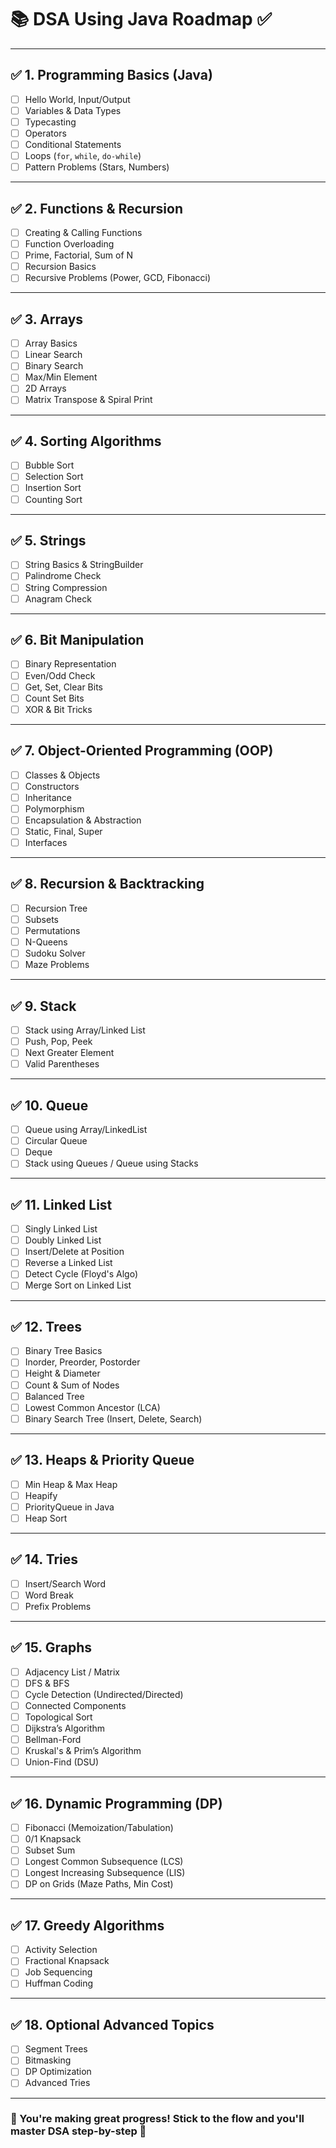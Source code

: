 # 📚  DSA Using Java Roadmap ✅



---

## ✅ 1. Programming Basics (Java)
- [ ] Hello World, Input/Output
- [ ] Variables & Data Types
- [ ] Typecasting
- [ ] Operators
- [ ] Conditional Statements
- [ ] Loops (`for`, `while`, `do-while`)
- [ ] Pattern Problems (Stars, Numbers)

---

## ✅ 2. Functions & Recursion
- [ ] Creating & Calling Functions
- [ ] Function Overloading
- [ ] Prime, Factorial, Sum of N
- [ ] Recursion Basics
- [ ] Recursive Problems (Power, GCD, Fibonacci)

---

## ✅ 3. Arrays
- [ ] Array Basics
- [ ] Linear Search
- [ ] Binary Search
- [ ] Max/Min Element
- [ ] 2D Arrays
- [ ] Matrix Transpose & Spiral Print

---

## ✅ 4. Sorting Algorithms
- [ ] Bubble Sort
- [ ] Selection Sort
- [ ] Insertion Sort
- [ ] Counting Sort

---

## ✅ 5. Strings
- [ ] String Basics & StringBuilder
- [ ] Palindrome Check
- [ ] String Compression
- [ ] Anagram Check

---

## ✅ 6. Bit Manipulation
- [ ] Binary Representation
- [ ] Even/Odd Check
- [ ] Get, Set, Clear Bits
- [ ] Count Set Bits
- [ ] XOR & Bit Tricks

---

## ✅ 7. Object-Oriented Programming (OOP)
- [ ] Classes & Objects
- [ ] Constructors
- [ ] Inheritance
- [ ] Polymorphism
- [ ] Encapsulation & Abstraction
- [ ] Static, Final, Super
- [ ] Interfaces

---

## ✅ 8. Recursion & Backtracking
- [ ] Recursion Tree
- [ ] Subsets
- [ ] Permutations
- [ ] N-Queens
- [ ] Sudoku Solver
- [ ] Maze Problems

---

## ✅ 9. Stack
- [ ] Stack using Array/Linked List
- [ ] Push, Pop, Peek
- [ ] Next Greater Element
- [ ] Valid Parentheses

---

## ✅ 10. Queue
- [ ] Queue using Array/LinkedList
- [ ] Circular Queue
- [ ] Deque
- [ ] Stack using Queues / Queue using Stacks

---

## ✅ 11. Linked List
- [ ] Singly Linked List
- [ ] Doubly Linked List
- [ ] Insert/Delete at Position
- [ ] Reverse a Linked List
- [ ] Detect Cycle (Floyd's Algo)
- [ ] Merge Sort on Linked List

---

## ✅ 12. Trees
- [ ] Binary Tree Basics
- [ ] Inorder, Preorder, Postorder
- [ ] Height & Diameter
- [ ] Count & Sum of Nodes
- [ ] Balanced Tree
- [ ] Lowest Common Ancestor (LCA)
- [ ] Binary Search Tree (Insert, Delete, Search)

---

## ✅ 13. Heaps & Priority Queue
- [ ] Min Heap & Max Heap
- [ ] Heapify
- [ ] PriorityQueue in Java
- [ ] Heap Sort

---

## ✅ 14. Tries
- [ ] Insert/Search Word
- [ ] Word Break
- [ ] Prefix Problems

---

## ✅ 15. Graphs
- [ ] Adjacency List / Matrix
- [ ] DFS & BFS
- [ ] Cycle Detection (Undirected/Directed)
- [ ] Connected Components
- [ ] Topological Sort
- [ ] Dijkstra’s Algorithm
- [ ] Bellman-Ford
- [ ] Kruskal's & Prim’s Algorithm
- [ ] Union-Find (DSU)

---

## ✅ 16. Dynamic Programming (DP)
- [ ] Fibonacci (Memoization/Tabulation)
- [ ] 0/1 Knapsack
- [ ] Subset Sum
- [ ] Longest Common Subsequence (LCS)
- [ ] Longest Increasing Subsequence (LIS)
- [ ] DP on Grids (Maze Paths, Min Cost)

---

## ✅ 17. Greedy Algorithms
- [ ] Activity Selection
- [ ] Fractional Knapsack
- [ ] Job Sequencing
- [ ] Huffman Coding

---

## ✅ 18. Optional Advanced Topics
- [ ] Segment Trees
- [ ] Bitmasking
- [ ] DP Optimization
- [ ] Advanced Tries

---

### 🏁 You're making great progress! Stick to the flow and you'll master DSA step-by-step 🚀
